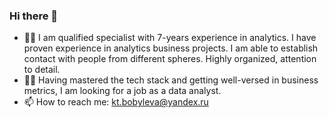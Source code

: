 ### Hi there 👋

* 👩‍💻 I am qualified specialist with 7-years experience in analytics.
I have proven experience in analytics business projects.
I am able to establish contact with people from different spheres. Highly organized, attention to detail.
* 🙋‍♀️ Having mastered the tech stack and getting well-versed in business metrics, I am looking for a job as a data analyst.
* 📫 How to reach me: kt.bobyleva@yandex.ru

<!--
**kate-bobyleva/kate-bobyleva** is a ✨ _special_ ✨ repository because its `README.md` (this file) appears on your GitHub profile.

Here are some ideas to get you started:

- 🔭 I’m currently working on ...
- 🌱 I’m currently learning ...
- 👯 I’m looking to collaborate on ...
- 🤔 I’m looking for help with ...
- 💬 Ask me about ...
- 📫 How to reach me: ...
- 😄 Pronouns: ...
- ⚡ Fun fact: ...
-->

